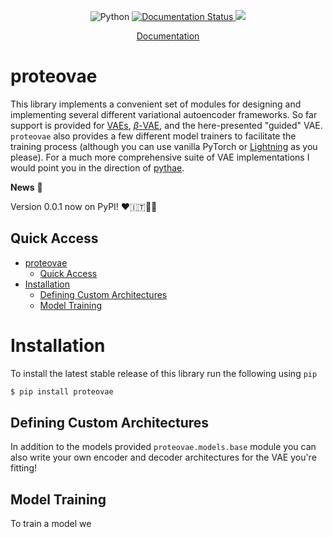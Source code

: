 
<p align="center">
    <a>
	    <img src='https://img.shields.io/badge/python-3.10-blueviolet' alt='Python' />
	</a>
	<a href='https://pythae.readthedocs.io/en/latest/?badge=latest'>
    	<img src='https://readthedocs.org/projects/pythae/badge/?version=latest' alt='Documentation Status' />
	</a>
	<a href='https://opensource.org/license/mit/'>
	    <img src='https://img.shields.io/github/license/nnethercott/proteovae?color=blue' />
	</a><br>
	</a>
</p>

</p>
<p align="center">
  <a href="https://proteovae.readthedocs.io/en">Documentation</a>
</p>

# proteovae 

This library implements a convenient set of modules for designing and implementing several different variational autoencoder frameworks. So far support is provided for [VAEs](https://arxiv.org/abs/1312.6114), [$\beta$-VAE](https://openreview.net/forum?id=Sy2fzU9gl), and the here-presented "guided" VAE. `proteovae` also provides a few different model trainers to facilitate the training process (although you can use vanilla PyTorch or [Lightning](https://www.pytorchlightning.ai/index.html) as you please).  For a much more comprehensive suite of VAE implementations I would point you in the direction of [pythae](https://github.com/clementchadebec/benchmark_VAE/tree/main).

**News** 📢

Version 0.0.1 now on PyPI! ❤️🇮🇹🧑‍🔬

## Quick Access
- [proteovae](#proteovae)
  - [Quick Access](#quick-access)
- [Installation](#installation)
  - [Defining Custom Architectures](#defining-custom-architectures)
  - [Model Training](#model-training)

# Installation 
To install the latest stable release of this library run the following using ``pip`` 
```bash
$ pip install proteovae
``` 


## Defining Custom Architectures
In addition to the models provided `proteovae.models.base` module you can also write your own encoder and decoder architectures for the VAE you're fitting! 

## Model Training 
To train a model we 